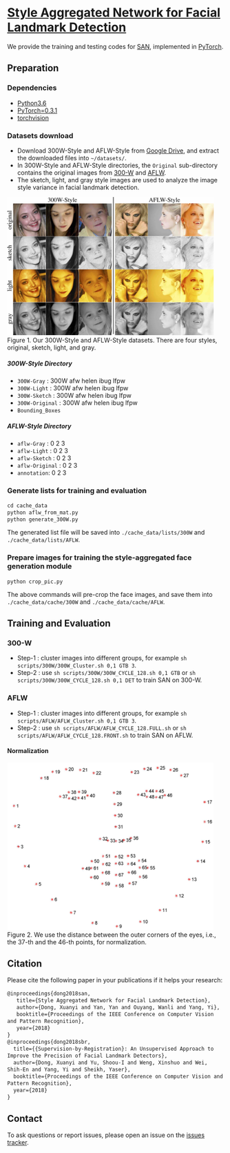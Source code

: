 # [Style Aggregated Network for Facial Landmark Detection](https://arxiv.org/abs/1803.04108)

We provide the training and testing codes for [SAN](https://d-x-y.github.io/publication/style-aggregation-network), implemented in [PyTorch](pytorch.org).

## Preparation

### Dependencies
- [Python3.6](https://www.anaconda.com/download/#linux)
- [PyTorch=0.3.1](http://pytorch.org/)
- [torchvision](http://pytorch.org/docs/master/torchvision)

### Datasets download
- Download 300W-Style and AFLW-Style from [Google Drive](https://drive.google.com/open?id=14f2lcJVF6E4kIICd8icUs8UuF3J0Mutd), and extract the downloaded files into `~/datasets/`.
- In 300W-Style and AFLW-Style directories, the `Original` sub-directory contains the original images from [300-W](https://ibug.doc.ic.ac.uk/resources/300-W/) and [AFLW](https://www.tugraz.at/institute/icg/research/team-bischof/lrs/downloads/aflw/).
- The sketch, light, and gray style images are used to analyze the image style variance in facial landmark detection.
<img src="cache_data/cache/dataset.jpg" width="480">
Figure 1. Our 300W-Style and AFLW-Style datasets. There are four styles, original, sketch, light, and gray.

##### 300W-Style Directory
- `300W-Gray` : 300W  afw  helen  ibug  lfpw
- `300W-Light` : 300W  afw  helen  ibug  lfpw
- `300W-Sketch` : 300W  afw  helen  ibug  lfpw
- `300W-Original` : 300W  afw  helen  ibug  lfpw
- `Bounding_Boxes`

##### AFLW-Style Directory
- `aflw-Gray` : 0 2 3
- `aflw-Light` : 0 2 3
- `aflw-Sketch` : 0 2 3
- `aflw-Original` : 0 2 3
- `annotation`: 0 2 3


### Generate lists for training and evaluation
```
cd cache_data
python aflw_from_mat.py
python generate_300W.py
```
The generated list file will be saved into `./cache_data/lists/300W` and `./cache_data/lists/AFLW`.

### Prepare images for training the style-aggregated face generation module
```
python crop_pic.py
```
The above commands will pre-crop the face images, and save them into `./cache_data/cache/300W` and `./cache_data/cache/AFLW`.


## Training and Evaluation

### 300-W
- Step-1 : cluster images into different groups, for example `sh scripts/300W/300W_Cluster.sh 0,1 GTB 3`.
- Step-2 : use `sh scripts/300W/300W_CYCLE_128.sh 0,1 GTB` or `sh scripts/300W/300W_CYCLE_128.sh 0,1 DET` to train SAN on 300-W.

### AFLW
- Step-1 : cluster images into different groups, for example `sh scripts/AFLW/AFLW_Cluster.sh 0,1 GTB 3`.
- Step-2 : use `sh scripts/AFLW/AFLW_CYCLE_128.FULL.sh` or `sh scripts/AFLW/AFLW_CYCLE_128.FRONT.sh` to train SAN on AFLW.

#### Normalization

<img src="cache_data/cache/figure_1_68.jpg" width="480">
Figure 2. We use the distance between the outer corners of the eyes, i.e., the 37-th and the 46-th points, for normalization.

## Citation
Please cite the following paper in your publications if it helps your research:
```
@inproceedings{dong2018san,
   title={Style Aggregated Network for Facial Landmark Detection},
   author={Dong, Xuanyi and Yan, Yan and Ouyang, Wanli and Yang, Yi},
   booktitle={Proceedings of the IEEE Conference on Computer Vision and Pattern Recognition},
   year={2018}
}
@inproceedings{dong2018sbr,
  title={{Supervision-by-Registration}: An Unsupervised Approach to Improve the Precision of Facial Landmark Detectors},
  author={Dong, Xuanyi and Yu, Shoou-I and Weng, Xinshuo and Wei, Shih-En and Yang, Yi and Sheikh, Yaser},
  booktitle={Proceedings of the IEEE Conference on Computer Vision and Pattern Recognition},
  year={2018}
}
```

## Contact
To ask questions or report issues, please open an issue on the [issues tracker](https://github.com/D-X-Y/SAN/issues).
